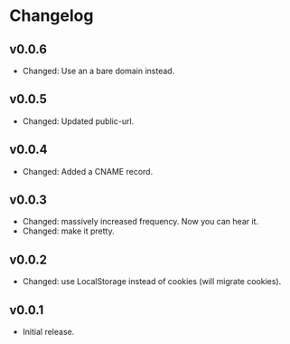 # Changelog

## v0.0.6

- Changed: Use an a bare domain instead.

## v0.0.5

- Changed: Updated public-url.

## v0.0.4

- Changed: Added a CNAME record.

## v0.0.3

- Changed: massively increased frequency. Now you can hear it.
- Changed: make it pretty.

## v0.0.2

- Changed: use LocalStorage instead of cookies (will migrate cookies).

## v0.0.1

- Initial release.
